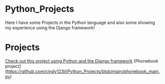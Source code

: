 # Python_Projects
 
 Here I have some Projects in the Python language and also some showing my experience using the Django framework!
 
 # Projects
 
 
[Check out this project using Python and the Django framework](https://github.com/cindy123jl/Python_Projects/tree/main/DjangoCheckbookProject)
[Phonebook project]
(https://github.com/cindy123jl/Python_Projects/blob/main/phonebook_main.py)
